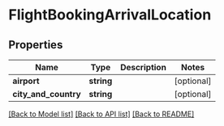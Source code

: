 # FlightBookingArrivalLocation

## Properties
Name | Type | Description | Notes
------------ | ------------- | ------------- | -------------
**airport** | **string** |  | [optional] 
**city_and_country** | **string** |  | [optional] 

[[Back to Model list]](../../README.md#documentation-for-models) [[Back to API list]](../../README.md#documentation-for-api-endpoints) [[Back to README]](../../README.md)

